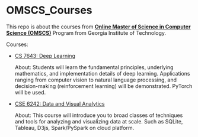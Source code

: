 # OMSCS_Courses

This repo is about the courses from [**Online Master of Science in Computer Science (OMSCS)**](https://omscs.gatech.edu/home) Program from Georgia Institute of Technology.

Courses:
- [CS 7643: Deep Learning](https://github.com/ycheng22/OMSCS_Courses/tree/main/CS%207643%20Deep%20Learning)

  About: Students will learn the fundamental principles, underlying mathematics, and implementation details of deep learning. Applications ranging from computer vision to natural language processing, and decision-making (reinforcement learning) will be demonstrated. PyTorch will be used. 
- [CSE 6242: Data and Visual Analytics](https://github.com/ycheng22/OMSCS_Courses/tree/main/CSE%206242%20Data%20and%20Visual%20Analytics)

  About: This course will introduce you to broad classes of techniques and tools for analyzing and visualizing data at scale. Such as SQLite, Tableau, D3js, Spark/PySpark on cloud platform.

